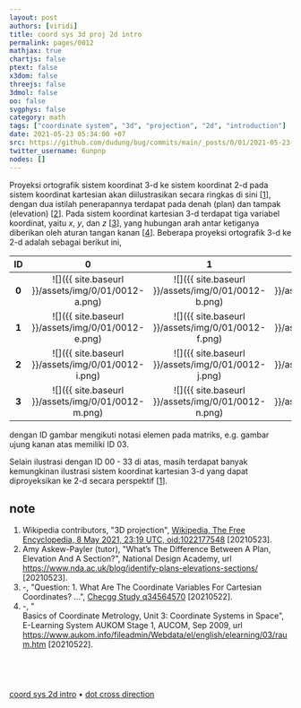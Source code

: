 ```yaml
---
layout: post
authors: [viridi]
title: coord sys 3d proj 2d intro
permalink: pages/0012
mathjax: true
chartjs: false
ptext: false
x3dom: false
threejs: false
3dmol: false
oo: false
svgphys: false
category: math
tags: ["coordinate system", "3d", "projection", "2d", "introduction"]
date: 2021-05-23 05:34:00 +07
src: https://github.com/dudung/bug/commits/main/_posts/0/01/2021-05-23-coord-sys-3d-proj-2d-intro.md
twitter_username: 6unpnp
nodes: []
---
```

Proyeksi ortografik sistem koordinat 3-d ke sistem koordinat 2-d pada sistem koordinat kartesian akan diilustrasikan secara ringkas di sini [[1](#r01)], dengan dua istilah penerapannya terdapat pada denah (plan) dan tampak (elevation) [[2](#r02)]. Pada sistem koordinat kartesian 3-d terdapat tiga variabel koordinat, yaitu $x$, $y$, dan $z$ [[3](#r03)], yang hubungan arah antar ketiganya diberikan oleh aturan tangan kanan [[4](#r04)]. Beberapa proyeksi ortografik 3-d ke 2-d adalah sebagai berikut ini,

ID | 0 | 1 | 2 | 3
:-: | :-: | :-: | :-: | :-: 
**0** | ![]({{ site.baseurl }}/assets/img/0/01/0012-a.png) | ![]({{ site.baseurl }}/assets/img/0/01/0012-b.png) | ![]({{ site.baseurl }}/assets/img/0/01/0012-c.png) | ![]({{ site.baseurl }}/assets/img/0/01/0012-d.png)
**1** | ![]({{ site.baseurl }}/assets/img/0/01/0012-e.png) | ![]({{ site.baseurl }}/assets/img/0/01/0012-f.png) | ![]({{ site.baseurl }}/assets/img/0/01/0012-g.png) | ![]({{ site.baseurl }}/assets/img/0/01/0012-h.png)
**2** | ![]({{ site.baseurl }}/assets/img/0/01/0012-i.png) | ![]({{ site.baseurl }}/assets/img/0/01/0012-j.png) | ![]({{ site.baseurl }}/assets/img/0/01/0012-k.png) | ![]({{ site.baseurl }}/assets/img/0/01/0012-l.png)
**3** | ![]({{ site.baseurl }}/assets/img/0/01/0012-m.png) | ![]({{ site.baseurl }}/assets/img/0/01/0012-n.png) | ![]({{ site.baseurl }}/assets/img/0/01/0012-o.png) | ![]({{ site.baseurl }}/assets/img/0/01/0012-p.png)

dengan ID gambar mengikuti notasi elemen pada matriks, e.g. gambar ujung kanan atas memiliki ID 03.

Selain ilustrasi dengan ID 00 - 33 di atas, masih terdapat banyak kemungkinan ilustrasi sistem koordinat kartesian 3-d yang dapat diproyeksikan ke 2-d secara perspektif [[1](#r01)].


## note
1. <a name="r01"></a>Wikipedia contributors, "3D projection", [Wikipedia, The Free Encyclopedia, 8 May 2021, 23:19 UTC, oid:1022177548](https://en.wikipedia.org/w/index.php?oldid=1022177548#Overview) [20210523].
2. <a name="r02"></a>Amy Askew-Payler (tutor), "What’s The Difference Between A Plan, Elevation And A Section?", National Design Academy, url <https://www.nda.ac.uk/blog/identify-plans-elevations-sections/> [20210523].
3. <a name="r03"></a>-, "Question: 1. What Are The Coordinate Variables For Cartesian Coordinates? ...", [Checgg Study q34564570](https://www.chegg.com/homework-help/questions-and-answers/1-coordinate-variables-cartesian-coordinates-2-coordinate-unit-vectors-cartesian-coordinat-q34564570) [20210522].
4. <a name="r04"></a>-, "	
Basics of Coordinate Metrology, Unit 3: Coordinate Systems in Space", E-Learning System AUKOM Stage 1, AUCOM, Sep 2009, url <https://www.aukom.info/fileadmin/Webdata/el/english/elearning/03/raum.htm>  [20210522].


## &nbsp;
[coord sys 2d intro](0010.html) &bull;
[dot cross direction](0011.html)
